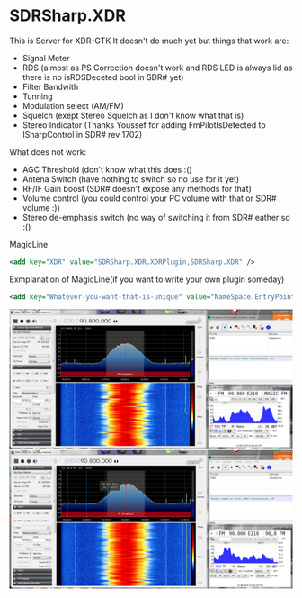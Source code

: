 # SDRSharp.XDR
This is Server for XDR-GTK
It doesn't do much yet
but things that work are:
  * Signal Meter
  * RDS (almost as PS Correction doesn't work and RDS LED is always lid as there is no isRDSDeceted bool in SDR# yet)
  * Filter Bandwith
  * Tunning
  * Modulation select (AM/FM)
  * Squelch (exept Stereo Squelch as I don't know what that is)
  * Stereo Indicator (Thanks Youssef for adding FmPilotIsDetected to ISharpControl in SDR# rev 1702)
  
 What does not work:
  * AGC Threshold (don't know what this does :()
  * Antena Switch (have nothing to switch so no use for it yet)
  * RF/IF Gain boost (SDR# doesn't expose any methods for that)
  * Volume control (you could control your PC volume with that or SDR# volume :))
  * Stereo de-emphasis switch (no way of switching it from SDR# eather so :()
 
 MagicLine
 ```xml
<add key="XDR" value="SDRSharp.XDR.XDRPlugin,SDRSharp.XDR" />
 ```
 
 Exmplanation of MagicLine(if you want to write your own plugin someday)
 ```xml
 <add key="Whatever-you-want-that-is-unique" value="NameSpace.EntryPoint,DLLName" />
 ```
 ![SDRSharp.XDR](IMGS/SDRSharp.XDRv0.6v1.PNG?raw=true "How it looks like when it works :)")
 ![SDRSharp.XDR](IMGS/SDRSharp.XDRv0.6v2.PNG?raw=true "How it looks like when it works :)")
